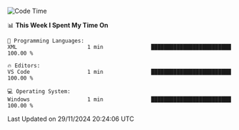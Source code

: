 
<!--START_SECTION:waka-->
![Code Time](http://img.shields.io/badge/Code%20Time-729%20hrs%2047%20mins-blue)

📊 **This Week I Spent My Time On** 

```text
💬 Programming Languages: 
XML                      1 min               █████████████████████████   100.00 % 

🔥 Editors: 
VS Code                  1 min               █████████████████████████   100.00 % 

💻 Operating System: 
Windows                  1 min               █████████████████████████   100.00 % 
```


 Last Updated on 29/11/2024 20:24:06 UTC
<!--END_SECTION:waka-->
